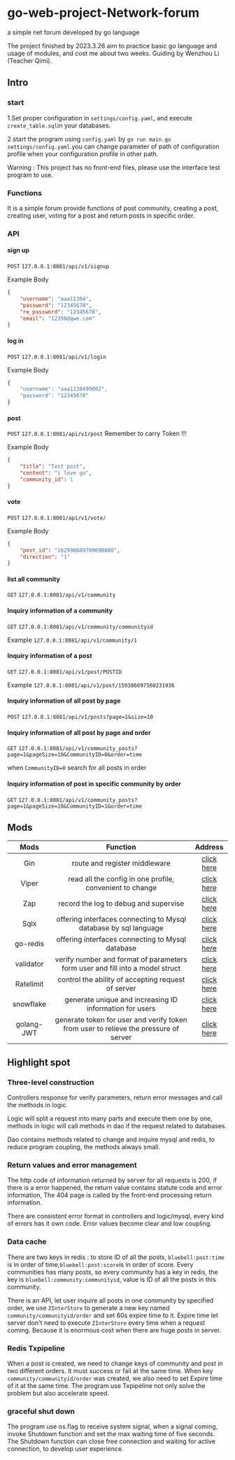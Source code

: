 # go-web-project-Network-forum

a simple net forum developed by go language

The project finished by 2023.3.26 aim to practice basic go language and usage of modules, and cost me about two weeks. Guiding by Wenzhou Li (Teacher Qimi).

## Intro

### start

1.Set proper configuration in `settings/config.yaml`, and execute `create_table.sql`in your databases.

2.start the program using `config.yaml` by `go run main.go settings/config.yaml`.you can change parameter of path of configuration profile when your configuration profile in other path.

Warning : This project has no front-end files, please use the interface test program to use.

### Functions

It is a simple forum provide functions of post community, creating a post, creating user, voting for a post and return posts in specific order.

###  API

#### sign up

`POST` `127.0.0.1:8081/api/v1/signup`

Example Body

```json
{
    "username": "aaa11384",
    "password": "12345678",
    "re_password": "12345678",    
    "email": "12356@qwe.com"
}
```

#### log in

`POST` `127.0.0.1:8081/api/v1/login`

Example Body

```js
{
    "username": "aaa1138499002",
    "password": "12345678"
}
```

#### post

`POST` `127.0.0.1:8081/api/v1/post` Remember to carry Token !!!

Example Body

```json
{
    "title": "Test post",
    "content": "i love go",
    "community_id": 1
}
```

#### vote

`POST` `127.0.0.1:8081/api/v1/vote/`

Example Body

```json
{
    "post_id": "162998689709690880",
    "direction": "1"
}
```

#### list all community

`GET` `127.0.0.1:8081/api/v1/community`

#### Inquiry information of a community

`GET` `127.0.0.1:8081/api/v1/community/communityid`

Example `127.0.0.1:8081/api/v1/community/1`

#### Inquiry information of a post

`GET` `127.0.0.1:8081/api/v1/post/POSTID`

Example `127.0.0.1:8081/api/v1/post/159386697560231936`

#### Inquiry information of all post by page

`POST` `127.0.0.1:8081/api/v1/posts?page=1&size=10`

#### Inquiry information of all post by page and order

`GET` `127.0.0.1:8081/api/v1/community_posts?page=1&pageSize=10&CommunityID=0&order=time`

when `CommunityID=0` search for all posts in order

#### Inquiry information of post in specific community by order

`GET` `127.0.0.1:8081/api/v1/community_posts?page=1&pageSize=10&CommunityID=1&order=time`

## Mods

|    Mods    |                           Function                           |                         Address                          |
| :--------: | :----------------------------------------------------------: | :------------------------------------------------------: |
|    Gin     |                route and register middleware                 |      [click here](https://github.com/gin-gonic/gin)      |
|   Viper    |   read all the config in one profile, convenient to change   |       [click here](https://github.com/spf13/viper)       |
|    Zap     |            record the log to debug and supervise             |       [click here](https://github.com/uber-go/zap)       |
|    Sqlx    | offering interfaces connecting to Mysql database by sql language |      [click here](https://github.com/jmoiron/sqlx)       |
|  go-redis  |       offering interfaces connecting to Mysql database       |     [click here](https://github.com/redis/go-redis)      |
| validator  | verify number and format of parameters form user and fill into a model struct | [click here](https://github.com/go-playground/validator) |
| Ratelimit  |      control the ability of accepting request of server      |    [click here](https://github.com/uber-go/ratelimit)    |
| snowflake  |   generate unique and increasing ID information for users    |   [click here](https://github.com/bwmarrin/snowflake)    |
| golang-JWT | generate token for user and verify token from user to relieve the pressure of server |     [click here](https://github.com/golang-jwt/jwt)      |

## Highlight spot

### Three-level construction 

Controllers response for verify parameters, return error messages and call the methods in logic.

Logic will split a request into many parts and execute them one by one, methods in logic will call methods in dao if the request related to databases.

Dao contains methods related to change and inquire mysql and redis, to reduce program coupling, the methods always small.

### Return values and error management

The http code of information returned by server for all requests is 200, if there is a error happened, the return value contains statute code and error information, The 404 page is called by the front-end processing return information.

There are consistent error format in controllers and logic/mysql, every kind of errors has it own code. Error values become clear and low  coupling.

### Data cache

There are two keys in redis : to store ID of all the posts, `bluebell:post:time` is in order of time,`bluebell:post:score`is in order of score. Every communities has many posts, so every community has a key in redis, the key is `bluebell:community:communityid`, value is ID of all the posts in this community.

There is an API, let user inquire all posts in one community by specified order, we use `ZInterStore` to generate a new key named `community/communityid/order` and set 60s expire time to it. Expire time let server don't need to execute `ZInterStore` every time when a request coming. Because it is enormous cost when there are huge posts in server.

### Redis Txpipeline

When a post is created, we need to change keys of community and post in two different orders. It must success or fail at the same time. When key `community/communityid/order` was created, we also need to set Expire time of it at the same time. The program use Txpipeline not only solve the problem but also accelerate speed.

### graceful shut down

The program use os.flag to receive system signal, when a signal coming, invoke Shutdown function and set the max waiting time of five seconds. The Shutdown function can close free connection and waiting for active connection, to develop user experience.











